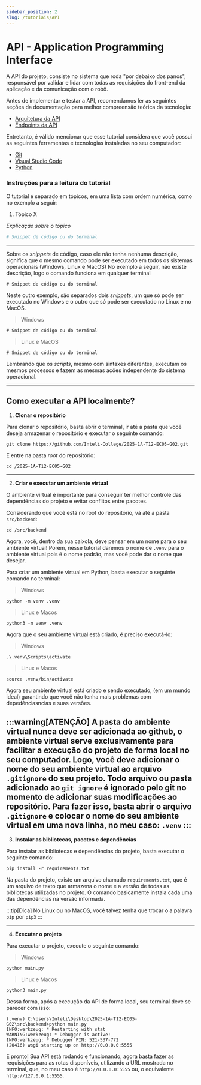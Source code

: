 ```yaml
---
sidebar_position: 2
slug: /tutoriais/API
---
```


# API - Application Programming Interface

A API do projeto, consiste no sistema que roda "por debaixo dos panos", responsável por validar e lidar com todas as requisições do front-end da aplicação e da comunicação com o robô. 

Antes de implementar e testar a API, recomendamos ler as seguintes seções da documentação para melhor compreensão teórica da tecnologia:

- [Arquitetura da API](docs/Sprint-2/API/arquitetura-api.md)
- [Endpoints da API](docs/Sprint-2/API/endpoints.md)

Entretanto, é válido mencionar que esse tutorial considera que você possui as seguintes ferramentas e tecnologias instaladas no seu computador:
- [Git](https://git-scm.com/)
- [Visual Studio Code](https://code.visualstudio.com/)
- [Python](https://www.python.org/)

### Instruções para a leitura do tutorial

O tutorial é separado em tópicos, em uma lista com ordem numérica, como no exemplo a seguir:
1. Tópico X

*Explicação sobre o tópico*

```python
# Snippet de código ou do terminal
```

---

Sobre os _snippets_ de código, caso ele não tenha nenhuma descrição, significa que o mesmo comando pode ser executado em todos os sistemas operacionais (Windows, Linux e MacOS)
No exemplo a seguir, não existe descrição, logo o comando funciona em qualquer terminal

```shell
# Snippet de código ou do terminal
```

Neste outro exemplo, são separados dois _snippets_, um que só pode ser executado no Windows e o outro que só pode ser executado no Linux e no MacOS. 

> Windows
```shell
# Snippet de código ou do terminal
```

> Linux e MacOS
```shell
# Snippet de código ou do terminal
```


Lembrando que os _scripts_, mesmo com sintaxes diferentes, executam os mesmos processos e fazem as mesmas ações independente do sistema operacional.

---

## Como executar a API localmente?

1. **Clonar o repositório**

Para clonar o repositório, basta abrir o terminal, ir até a pasta que você deseja armazenar o repositório e executar o seguinte comando:

```shell
git clone https://github.com/Inteli-College/2025-1A-T12-EC05-G02.git
```

E entre na pasta _root_ do repositório:

```shell
cd /2025-1A-T12-EC05-G02
```

---

2. **Criar e executar um ambiente virtual**

O ambiente virtual é importante para conseguir ter melhor controle das dependências do projeto e evitar conflitos entre pacotes.

Considerando que você está no root do repositório, vá até a pasta `src/backend`:

```shell
cd /src/backend
```

Agora, você, dentro da sua caixola, deve pensar em um nome para o seu ambiente virtual!
Porém, nesse tutorial daremos o nome de `.venv` para o ambiente virtual pois é o nome padrão, mas você pode dar o nome que desejar.

Para criar um ambiente virtual em Python, basta executar o seguinte comando no terminal:

> Windows
```shell
python -m venv .venv
```

> Linux e Macos
```shell
python3 -m venv .venv
```

Agora que o seu ambiente virtual está criado, é preciso executá-lo:

> Windows
```shell
.\.venv\Scripts\activate
```

> Linux e Macos
```shell
source .venv/bin/activate
```

Agora seu ambiente virtual está criado e sendo executado, (em um mundo ideal) garantindo que você não tenha mais problemas com depedênciasncias e suas versões.

:::warning[ATENÇÃO]
A pasta do ambiente virtual nunca deve ser adicionada ao github, o ambiente virtual serve exclusivamente para facilitar a execução do projeto de forma local no seu computador.
Logo, você deve adicionar o nome do seu ambiente virtual ao arquivo `.gitignore` do seu projeto. Todo arquivo ou pasta adicionado ao `git ignore` é ignorado pelo git no momento de adicionar suas modificações ao repositório.
Para fazer isso, basta abrir o arquivo `.gitignore` e colocar o nome do seu ambiente virtual em uma nova linha, no meu caso: `.venv`
:::
---

3. **Instalar as bibliotecas, pacotes e dependências**

Para instalar as bibliotecas e dependências do projeto, basta executar o seguinte comando:

```shell
pip install -r requirements.txt
```

Na pasta do projeto, existe um arquivo chamado `requirements.txt`, que é um arquivo de texto que armazena o nome e a versão de todas as bibliotecas utilizadas no projeto. O comando basicamente instala cada uma das dependências na versão informada.

:::tip[Dica]
No Linux ou no MacOS, você talvez tenha que trocar o a palavra `pip` por `pip3`
:::

---

4. **Executar o projeto**

Para executar o projeto, execute o seguinte comando:

> Windows
```shell
python main.py
```
> Linux e Macos
```shell
python3 main.py
```

Dessa forma, após a execução da API de forma local, seu terminal deve se parecer com isso:

```shell
(.venv) C:\Users\Inteli\Desktop\2025-1A-T12-EC05-G02\src\backend>python main.py
INFO:werkzeug: * Restarting with stat
WARNING:werkzeug: * Debugger is active!
INFO:werkzeug: * Debugger PIN: 521-537-772
(20416) wsgi starting up on http://0.0.0.0:5555
```

E pronto! Sua API está rodando e funcionando, agora basta fazer as requisições para as rotas disponíveis, utilizando a URL mostrada no terminal, que, no meu caso é `http://0.0.0.0:5555` ou, o equivalente `http://127.0.0.1:5555`.

